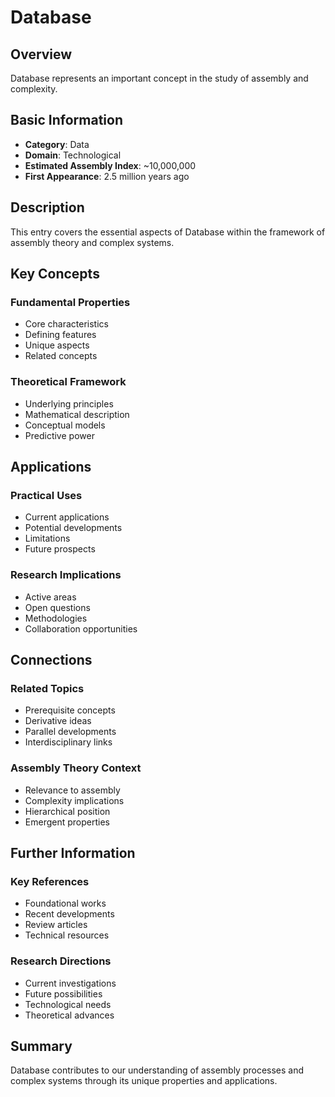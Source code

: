 # Database

## Overview

Database represents an important concept in the study of assembly and complexity.

## Basic Information

- **Category**: Data
- **Domain**: Technological
- **Estimated Assembly Index**: ~10,000,000
- **First Appearance**: 2.5 million years ago

## Description

This entry covers the essential aspects of Database within the framework of assembly theory and complex systems.

## Key Concepts

### Fundamental Properties
- Core characteristics
- Defining features
- Unique aspects
- Related concepts

### Theoretical Framework
- Underlying principles
- Mathematical description
- Conceptual models
- Predictive power

## Applications

### Practical Uses
- Current applications
- Potential developments
- Limitations
- Future prospects

### Research Implications
- Active areas
- Open questions
- Methodologies
- Collaboration opportunities

## Connections

### Related Topics
- Prerequisite concepts
- Derivative ideas
- Parallel developments
- Interdisciplinary links

### Assembly Theory Context
- Relevance to assembly
- Complexity implications
- Hierarchical position
- Emergent properties

## Further Information

### Key References
- Foundational works
- Recent developments
- Review articles
- Technical resources

### Research Directions
- Current investigations
- Future possibilities
- Technological needs
- Theoretical advances

## Summary

Database contributes to our understanding of assembly processes and complex systems through its unique properties and applications.
